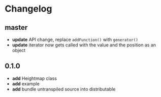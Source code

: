 # Changelog

## master

* __update__ API change, replace `addFunction()` with `generator()`
* __update__ iterator now gets called with the value and the position as an object

## 0.1.0

* __add__ Heightmap class
* __add__ example
* __add__ bundle untranspiled source into distributable
